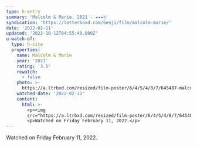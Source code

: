 ```yaml
---
type: h-entry
summary: 'Malcolm & Marie, 2021 - ★★★½'
syndication: 'https://letterboxd.com/benji/film/malcolm-marie/'
date: '2022-02-11'
updated: '2022-10-12T04:55:49.000Z'
u-watch-of:
  type: h-cite
  properties:
    name: Malcolm & Marie
    year: '2021'
    rating: '3.5'
    rewatch:
      - false
    photo: >-
      https://a.ltrbxd.com/resized/film-poster/6/4/5/4/8/7/645487-malcolm-marie-0-600-0-900-crop.jpg?v=544b59817b
    watched-date: '2022-02-11'
    content:
      html: >-
        <p><img
        src="https://a.ltrbxd.com/resized/film-poster/6/4/5/4/8/7/645487-malcolm-marie-0-600-0-900-crop.jpg?v=544b59817b"/></p>
        <p>Watched on Friday February 11, 2022.</p>
---
```

Watched on Friday February 11, 2022.
